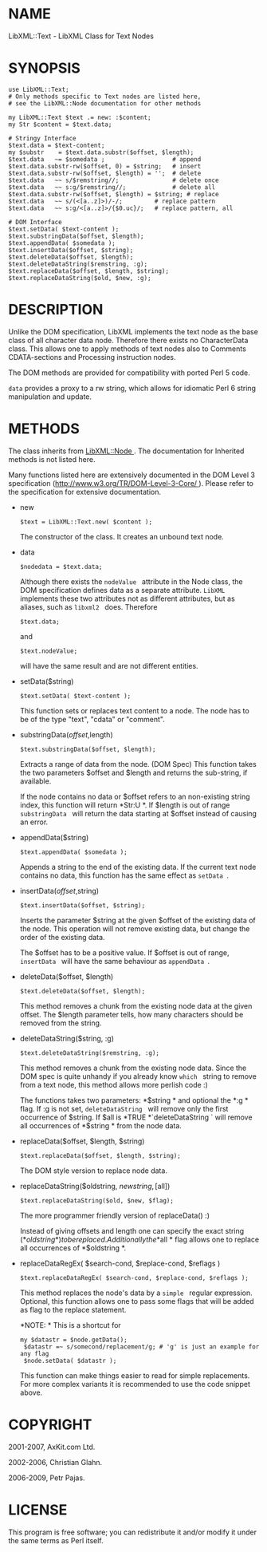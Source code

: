 NAME
====

LibXML::Text - LibXML Class for Text Nodes

SYNOPSIS
========

    use LibXML::Text;
    # Only methods specific to Text nodes are listed here,
    # see the LibXML::Node documentation for other methods

    my LibXML::Text $text .= new: :$content; 
    my Str $content = $text.data;

    # Stringy Interface
    $text.data = $text-content;
    my $substr    = $text.data.substr($offset, $length);
    $text.data   ~= $somedata ;                   # append
    $text.data.substr-rw($offset, 0) = $string;   # insert
    $text.data.substr-rw($offset, $length) = '';  # delete
    $text.data   ~~ s/$remstring//;               # delete once
    $text.data   ~~ s:g/$remstring//;             # delete all
    $text.data.substr-rw($offset, $length) = $string; # replace
    $text.data   ~~ s/(<[a..z]>)/-/;         # replace pattern
    $text.data   ~~ s:g/<[a..z]>/{$0.uc}/;   # replace pattern, all

    # DOM Interface
    $text.setData( $text-content );
    $text.substringData($offset, $length);
    $text.appendData( $somedata );
    $text.insertData($offset, $string);
    $text.deleteData($offset, $length);
    $text.deleteDataString($remstring, :g);
    $text.replaceData($offset, $length, $string);
    $text.replaceDataString($old, $new, :g);

DESCRIPTION
===========

Unlike the DOM specification, LibXML implements the text node as the base class of all character data node. Therefore there exists no CharacterData class. This allows one to apply methods of text nodes also to Comments CDATA-sections and Processing instruction nodes.

The DOM methods are provided for compatibility with ported Perl 5 code.

`data` provides a proxy to a rw string, which allows for idiomatic Perl 6 string manipulation and update.

METHODS
=======

The class inherits from [LibXML::Node ](LibXML::Node ). The documentation for Inherited methods is not listed here. 

Many functions listed here are extensively documented in the DOM Level 3 specification ([http://www.w3.org/TR/DOM-Level-3-Core/ ](http://www.w3.org/TR/DOM-Level-3-Core/ )). Please refer to the specification for extensive documentation. 

  * new

        $text = LibXML::Text.new( $content );

    The constructor of the class. It creates an unbound text node.

  * data

        $nodedata = $text.data;

    Although there exists the `nodeValue ` attribute in the Node class, the DOM specification defines data as a separate attribute. `LibXML ` implements these two attributes not as different attributes, but as aliases, such as `libxml2 ` does. Therefore

        $text.data;

    and

        $text.nodeValue;

    will have the same result and are not different entities.

  * setData($string)

        $text.setData( $text-content );

    This function sets or replaces text content to a node. The node has to be of the type "text", "cdata" or "comment".

  * substringData($offset,$length)

        $text.substringData($offset, $length);

    Extracts a range of data from the node. (DOM Spec) This function takes the two parameters $offset and $length and returns the sub-string, if available.

    If the node contains no data or $offset refers to an non-existing string index, this function will return *Str:U *. If $length is out of range `substringData ` will return the data starting at $offset instead of causing an error.

  * appendData($string)

        $text.appendData( $somedata );

    Appends a string to the end of the existing data. If the current text node contains no data, this function has the same effect as `setData `.

  * insertData($offset,$string)

        $text.insertData($offset, $string);

    Inserts the parameter $string at the given $offset of the existing data of the node. This operation will not remove existing data, but change the order of the existing data.

    The $offset has to be a positive value. If $offset is out of range, `insertData ` will have the same behaviour as `appendData `.

  * deleteData($offset, $length)

        $text.deleteData($offset, $length);

    This method removes a chunk from the existing node data at the given offset. The $length parameter tells, how many characters should be removed from the string.

  * deleteDataString($string, :g)

        $text.deleteDataString($remstring, :g);

    This method removes a chunk from the existing node data. Since the DOM spec is quite unhandy if you already know `which ` string to remove from a text node, this method allows more perlish code :)

    The functions takes two parameters: *$string * and optional the *:g * flag. If :g is not set, `deleteDataString ` will remove only the first occurrence of $string. If $all is *TRUE *`deleteDataString ` will remove all occurrences of *$string * from the node data.

  * replaceData($offset, $length, $string)

        $text.replaceData($offset, $length, $string);

    The DOM style version to replace node data.

  * replaceDataString($oldstring, $newstring, [$all])

        $text.replaceDataString($old, $new, $flag);

    The more programmer friendly version of replaceData() :)

    Instead of giving offsets and length one can specify the exact string (*$oldstring *) to be replaced. Additionally the *$all * flag allows one to replace all occurrences of *$oldstring *.

  * replaceDataRegEx( $search-cond, $replace-cond, $reflags )

        $text.replaceDataRegEx( $search-cond, $replace-cond, $reflags );

    This method replaces the node's data by a `simple ` regular expression. Optional, this function allows one to pass some flags that will be added as flag to the replace statement.

    *NOTE: * This is a shortcut for

        my $datastr = $node.getData();
         $datastr =~ s/somecond/replacement/g; # 'g' is just an example for any flag
         $node.setData( $datastr );

    This function can make things easier to read for simple replacements. For more complex variants it is recommended to use the code snippet above.

COPYRIGHT
=========

2001-2007, AxKit.com Ltd.

2002-2006, Christian Glahn.

2006-2009, Petr Pajas.

LICENSE
=======

This program is free software; you can redistribute it and/or modify it under the same terms as Perl itself.

